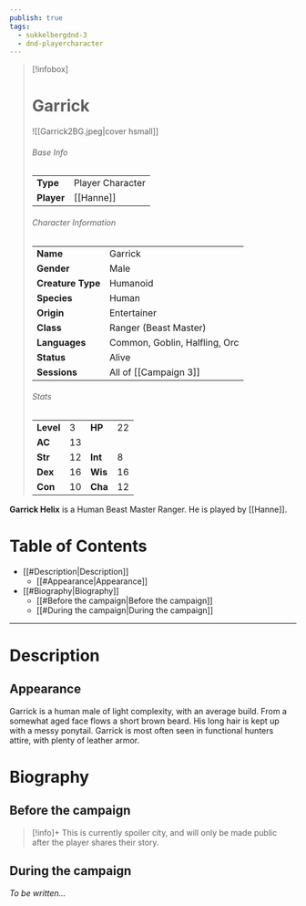 ```yaml
---
publish: true
tags:
  - sukkelbergdnd-3
  - dnd-playercharacter
---
```

> [!infobox]  
> # Garrick
> ![[Garrick2BG.jpeg|cover hsmall]]  
> ###### Base Info
> | | |  
> |---|---|  
> | **Type** | Player Character |
> | **Player** | [[Hanne]] |
> ###### Character Information  
> | | |  
> |---|---|  
> | **Name** | Garrick |
> | **Gender** | Male | 
> | **Creature Type** | Humanoid |
> | **Species** | Human |  
> | **Origin** | Entertainer |
> | **Class** | Ranger (Beast Master) |  
> | **Languages** | Common, Goblin, Halfling, Orc | 
> | **Status** | Alive |
> | **Sessions** | All of [[Campaign 3]] |
> ###### Stats
> | | | | |
> |---|---|---|---|
> | **Level** | 3 | **HP** | 22 |
> | **AC** | 13 | | |
> | **Str** | 12 | **Int** | 8 |
> | **Dex** | 16 | **Wis** | 16 |
> | **Con** | 10 | **Cha** | 12 |

**Garrick Helix** is a Human Beast Master Ranger. He is played by [[Hanne]]. 
# Table of Contents
- [[#Description|Description]]
	- [[#Appearance|Appearance]]
- [[#Biography|Biography]]
	- [[#Before the campaign|Before the campaign]]
	- [[#During the campaign|During the campaign]]
***
# Description
## Appearance
Garrick is a human male of light complexity, with an average build. From a somewhat aged face flows a short brown beard. His long hair is kept up with a messy ponytail. Garrick is most often seen in functional hunters attire, with plenty of leather armor.
# Biography
## Before the campaign
> [!info]+
> This is currently spoiler city, and will only be made public after the player shares their story.
## During the campaign
*To be written...*